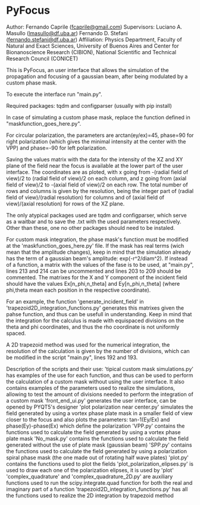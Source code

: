 # PyFocus

Author: Fernando Caprile (fcaprile@gmail.com)
Supervisors: Luciano A. Masullo (lmasullo@df.uba.ar)
Fernando D. Stefani (fernando.stefani@df.uba.ar)
Affiliation: Physics Department, Faculty of Natural and Exact Sciences, University of Buenos Aires and Center for Bionanoscience Research (CIBION), National Scientific and Technical Research Council (CONICET)

This is PyFocus, an user interface that allows the simulation of the propagation and focusing of a gaussian beam, after being modulated by a custom phase mask.

To execute the interface run "main.py".

Required packages: tqdm and configparser (usually with pip install)

In case of simulating a custom phase mask, replace the function defined in "maskfunction_goes_here.py".

For circular polarization, the parameters are arctan(ey/ex)=45, phase=90 for right polarization (which gives the minimal intensity at the center with the VPP) and phase=-90 for left polarization.

Saving the values matrix with the data for the intensity of the XZ and XY plane of the field near the focus is available at the lower part of the user interface. The coordinates are as ploted, with x going from -(radial field of view)/2 to (radial field of view)/2 on each column, and z going from (axial field of view)/2 to -(axial field of view)/2 on each row. The total number of rows and columns is given by the resolution, being the integer part of (radial field of view)/(radial resolution) for columns and of (axial field of view)/(axial resolution) for rows of the XZ plane.

The only atypical packages used are tqdm and configparser, which serve as a waitbar and to save the .txt with the used parameters respectively. Other than these, one no other packages should need to be instaled.

For custom mask integration, the phase mask's function must be modified at the 'maskfunction_goes_here.py' file. If the mask has real terms (wich mean that the amplitude changes), keep in mind that the simulation already has the term of a gaussian beam's amplitude: exp(-r^2/diam^2). 
If instead of a function, a matrix with the values of the fase is to be used, at "main.py", lines 213 and 214 can be uncommented and lines 203 to 209 should be commented. The matrixes for the X and Y component of the incident field should have the values Ex[n_phi,n_theta] and Ey[n_phi,n_theta] (where phi,theta mean each position in the respective coordinate).

For an example, the function 'generate_incident_field' in 'trapezoid2D_integration_functions.py' generates this matrixes given the pahse function, and thus can be usefull in understanding. Keep in mind that the integration for the calculus is made with equispaced divisions on the theta and phi coordinates, and thus the rho coordinate is not uniformly spaced.

A 2D trapezoid method was used for the numerical integration, the resolution of the calculation is given by the number of divisions, which can be modified in the script "main.py", lines 192 and 193. 

Description of the scripts and their use:
'tipical custom mask simulations.py' has examples of the use for each function, and thus can be used to perform the calculation of a custom mask without using the user interface. It also contains examples of the parameters used to realize the simulations, allowing to test the amount of divisions needed to perform the integration of a custom mask
'front_end_ui.py' generates the user interface, can be opened by PYQT5's designer
'plot polarization near center.py' simulates the field generated by using a vortex phase plate mask in a smaller field of view closer to the focus and also plots the parameters: tan-1(Ey/Ex) and phase(Ey)-phase(Ex) which define the polarization
'VPP.py' contains the functions used to calculate the field generated by using a vortex phase plate mask
'No_mask.py' contains the functions used to calculate the field generated without the use of plate mask (gaussian beam)
'SPP.py' contains the functions used to calculate the field generated by using a polarization spiral phase mask (the one made out of rotating half wave plates)
'plot.py' contains the functions used to plot the fields 
'plot_polarization_elipses.py' is used to draw each one of the polarization elipses, it is used by 'plot'
'complex_quadrature' and 'complex_quadrature_2D.py' are auxiliary functions used to run the scipy.integrate.quad function for both the real and imaginary part of a function
'trapezoid2D_integration_functions.py' has all the functions used to realize the 2D integration by trapezoid method
